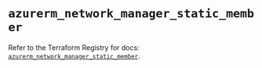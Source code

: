 # `azurerm_network_manager_static_member`

Refer to the Terraform Registry for docs: [`azurerm_network_manager_static_member`](https://registry.terraform.io/providers/hashicorp/azurerm/4.35.0/docs/resources/network_manager_static_member).
